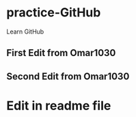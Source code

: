 # practice-GitHub
Learn GitHub

## First Edit from Omar1030 

## Second Edit from Omar1030 

# Edit in readme file 

